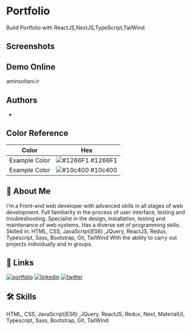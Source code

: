 # Portfolio

Build Portfolio with ReactJS,NextJS,TypeScript,TailWind

## Screenshots



## Demo Online
aminsoltani.ir


## Authors

- []()

## Color Reference

| Color         | Hex                                                              |
| ------------- | ---------------------------------------------------------------- |
| Example Color | ![#1266F1](https://via.placeholder.com/10/1266F1?text=+) #1266F1 |
| Example Color | ![#10c400](https://via.placeholder.com/10/10c400?text=+) #10c400 |

## 🚀 About Me

I'm a Front-end web developer with advanced skills in all stages of web development. Full familiarity in the process of user interface, testing and troubleshooting. Specialist in the design, installation, testing and maintenance of web systems. Has a diverse set of programming skills. Skilled in:
HTML, CSS, JavaScript(ES6) ,JQuery, ReactJS, Redux, Typescript, Sass, Bootstrap, Git, TailWind
With the ability to carry out projects individually and in groups.

## 🔗 Links

[![portfolio](https://img.shields.io/badge/my_portfolio-000?style=for-the-badge&logo=ko-fi&logoColor=white)]()
[![linkedin](https://img.shields.io/badge/linkedin-0A66C2?style=for-the-badge&logo=linkedin&logoColor=white)]()
[![twitter](https://img.shields.io/badge/twitter-1DA1F2?style=for-the-badge&logo=twitter&logoColor=white)]()

## 🛠 Skills

HTML, CSS, JavaScript(ES6) ,JQuery, ReactJS, Redux, Next, MaterialUI, Typescript, Sass, Bootstrap, Git, TailWind
